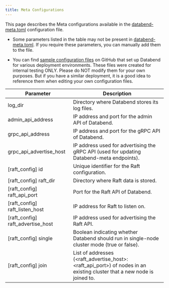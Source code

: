 ```yaml
---
title: Meta Configurations
---
```


This page describes the Meta configurations available in the [databend-meta.toml](https://github.com/datafuselabs/databend/blob/main/scripts/distribution/configs/databend-meta.toml) configuration file.

- Some parameters listed in the table may not be present in [databend-meta.toml](https://github.com/datafuselabs/databend/blob/main/scripts/distribution/configs/databend-meta.toml). If you require these parameters, you can manually add them to the file.

- You can find [sample configuration files](https://github.com/datafuselabs/databend/tree/main/scripts/ci/deploy/config) on GitHub that set up Databend for various deployment environments. These files were created for internal testing ONLY. Please do NOT modify them for your own purposes. But if you have a similar deployment, it is a good idea to reference them when editing your own configuration files.

| Parameter                       | Description                                                                                                             |
|---------------------------------|-------------------------------------------------------------------------------------------------------------------------|
| log_dir                         | Directory where Databend stores its log files.                                                                          |
| admin_api_address               | IP address and port for the admin API of Databend.                                                                      |
| grpc_api_address                | IP address and port for the gRPC API of Databend.                                                                       |
| grpc_api_advertise_host         | IP address used for advertising the gRPC API (used for updating Databend-meta endpoints).                               |
| [raft_config] id                  | Unique identifier for the Raft configuration.                                                                           |
| [raft_config] raft_dir            | Directory where Raft data is stored.                                                                                    |
| [raft_config] raft_api_port       | Port for the Raft API of Databend.                                                                                      |
| [raft_config] raft_listen_host    | IP address for Raft to listen on.                                                                                       |
| [raft_config] raft_advertise_host | IP address used for advertising the Raft API.                                                                           |
| [raft_config] single              | Boolean indicating whether Databend should run in single-node cluster mode (true or false).                             |
| [raft_config] join                | List of addresses (<raft_advertise_host>:<raft_api_port>) of nodes in an existing cluster that a new node is joined to. |
